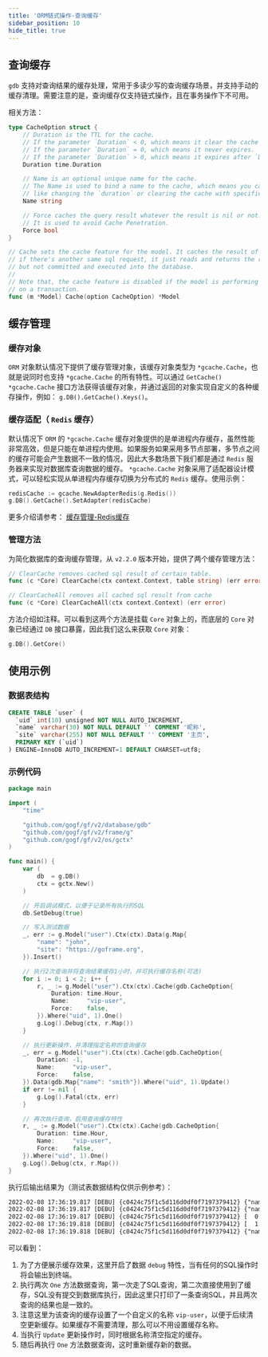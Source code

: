```yaml
---
title: 'ORM链式操作-查询缓存'
sidebar_position: 10
hide_title: true
---
```


## 查询缓存

`gdb` 支持对查询结果的缓存处理，常用于多读少写的查询缓存场景，并支持手动的缓存清理。需要注意的是，查询缓存仅支持链式操作，且在事务操作下不可用。

相关方法：

```go
type CacheOption struct {
	// Duration is the TTL for the cache.
	// If the parameter `Duration` < 0, which means it clear the cache with given `Name`.
	// If the parameter `Duration` = 0, which means it never expires.
	// If the parameter `Duration` > 0, which means it expires after `Duration`.
	Duration time.Duration

	// Name is an optional unique name for the cache.
	// The Name is used to bind a name to the cache, which means you can later control the cache
	// like changing the `duration` or clearing the cache with specified Name.
	Name string

	// Force caches the query result whatever the result is nil or not.
	// It is used to avoid Cache Penetration.
	Force bool
}

// Cache sets the cache feature for the model. It caches the result of the sql, which means
// if there's another same sql request, it just reads and returns the result from cache, it
// but not committed and executed into the database.
//
// Note that, the cache feature is disabled if the model is performing select statement
// on a transaction.
func (m *Model) Cache(option CacheOption) *Model
```

## 缓存管理

### 缓存对象

`ORM` 对象默认情况下提供了缓存管理对象，该缓存对象类型为 `*gcache.Cache`，也就是说同时也支持 `*gcache.Cache` 的所有特性。可以通过 `GetCache() *gcache.Cache` 接口方法获得该缓存对象，并通过返回的对象实现自定义的各种缓存操作，例如： `g.DB().GetCache().Keys()`。

### 缓存适配（ `Redis` 缓存）

默认情况下 `ORM` 的 `*gcache.Cache` 缓存对象提供的是单进程内存缓存，虽然性能非常高效，但是只能在单进程内使用。如果服务如果采用多节点部署，多节点之间的缓存可能会产生数据不一致的情况，因此大多数场景下我们都是通过 `Redis` 服务器来实现对数据库查询数据的缓存。 `*gcache.Cache` 对象采用了适配器设计模式，可以轻松实现从单进程内存缓存切换为分布式的 `Redis` 缓存。使用示例：

```go
redisCache := gcache.NewAdapterRedis(g.Redis())
g.DB().GetCache().SetAdapter(redisCache)
```

更多介绍请参考： [缓存管理-Redis缓存](output/goframe-v2.2-md/核心组件-重点/缓存管理/缓存管理-Redis缓存)

### 管理方法

为简化数据库的查询缓存管理，从 `v2.2.0` 版本开始，提供了两个缓存管理方法：

```go
// ClearCache removes cached sql result of certain table.
func (c *Core) ClearCache(ctx context.Context, table string) (err error)

// ClearCacheAll removes all cached sql result from cache
func (c *Core) ClearCacheAll(ctx context.Context) (err error)
```

方法介绍如注释。可以看到这两个方法是挂载 `Core` 对象上的，而底层的 `Core` 对象已经通过 `DB` 接口暴露，因此我们这么来获取 `Core` 对象：

```go
g.DB().GetCore()
```

## 使用示例

### 数据表结构

```sql
CREATE TABLE `user` (
  `uid` int(10) unsigned NOT NULL AUTO_INCREMENT,
  `name` varchar(30) NOT NULL DEFAULT '' COMMENT '昵称',
  `site` varchar(255) NOT NULL DEFAULT '' COMMENT '主页',
  PRIMARY KEY (`uid`)
) ENGINE=InnoDB AUTO_INCREMENT=1 DEFAULT CHARSET=utf8;
```

### 示例代码

```go
package main

import (
	"time"

	"github.com/gogf/gf/v2/database/gdb"
	"github.com/gogf/gf/v2/frame/g"
	"github.com/gogf/gf/v2/os/gctx"
)

func main() {
	var (
		db  = g.DB()
		ctx = gctx.New()
	)

	// 开启调试模式，以便于记录所有执行的SQL
	db.SetDebug(true)

	// 写入测试数据
	_, err := g.Model("user").Ctx(ctx).Data(g.Map{
		"name": "john",
		"site": "https://goframe.org",
	}).Insert()

	// 执行2次查询并将查询结果缓存1小时，并可执行缓存名称(可选)
	for i := 0; i < 2; i++ {
		r, _ := g.Model("user").Ctx(ctx).Cache(gdb.CacheOption{
			Duration: time.Hour,
			Name:     "vip-user",
			Force:    false,
		}).Where("uid", 1).One()
		g.Log().Debug(ctx, r.Map())
	}

	// 执行更新操作，并清理指定名称的查询缓存
	_, err = g.Model("user").Ctx(ctx).Cache(gdb.CacheOption{
		Duration: -1,
		Name:     "vip-user",
		Force:    false,
	}).Data(gdb.Map{"name": "smith"}).Where("uid", 1).Update()
	if err != nil {
		g.Log().Fatal(ctx, err)
	}

	// 再次执行查询，启用查询缓存特性
	r, _ := g.Model("user").Ctx(ctx).Cache(gdb.CacheOption{
		Duration: time.Hour,
		Name:     "vip-user",
		Force:    false,
	}).Where("uid", 1).One()
	g.Log().Debug(ctx, r.Map())
}
```

执行后输出结果为（测试表数据结构仅供示例参考）：

```html
2022-02-08 17:36:19.817 [DEBU] {c0424c75f1c5d116d0df0f7197379412} {"name":"john","site":"https://goframe.org","uid":1}
2022-02-08 17:36:19.817 [DEBU] {c0424c75f1c5d116d0df0f7197379412} {"name":"john","site":"https://goframe.org","uid":1}
2022-02-08 17:36:19.817 [DEBU] {c0424c75f1c5d116d0df0f7197379412} [  0 ms] [default] [rows:1  ] UPDATE `user` SET `name`='smith' WHERE `uid`=1
2022-02-08 17:36:19.818 [DEBU] {c0424c75f1c5d116d0df0f7197379412} [  1 ms] [default] [rows:1  ] SELECT * FROM `user` WHERE `uid`=1 LIMIT 1
2022-02-08 17:36:19.818 [DEBU] {c0424c75f1c5d116d0df0f7197379412} {"name":"smith","site":"https://goframe.org","uid":1}
```

可以看到：

1. 为了方便展示缓存效果，这里开启了数据 `debug` 特性，当有任何的SQL操作时将会输出到终端。
2. 执行两次 `One` 方法数据查询，第一次走了SQL查询，第二次直接使用到了缓存，SQL没有提交到数据库执行，因此这里只打印了一条查询SQL，并且两次查询的结果也是一致的。
3. 注意这里为该查询的缓存设置了一个自定义的名称 `vip-user`，以便于后续清空更新缓存。如果缓存不需要清理，那么可以不用设置缓存名称。
4. 当执行 `Update` 更新操作时，同时根据名称清空指定的缓存。
5. 随后再执行 `One` 方法数据查询，这时重新缓存新的数据。
